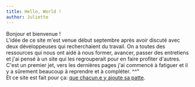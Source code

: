 ```yaml
---
title: Hello, World !
author: Juliette
---
```


Bonjour et bienvenue !<br/>
L'idée de ce site m'est venue début septembre après avoir discuté avec deux développeuses qui recherchaient du travail. On a toutes des ressources qui nous ont aidé à nous former, avancer, passer des entretiens et j'ai pensé à un site qui les regrouperait pour en faire profiter d'autres.<br/>
C'est un premier jet, vers les dernières pages j'ai commencé à fatiguer et il y a sûrement beaucoup à reprendre et à compléter. ^^"<br/>
Et ce site est fait pour ça: [que chacun.e y ajoute sa patte](/docs/comment-contribuer).
